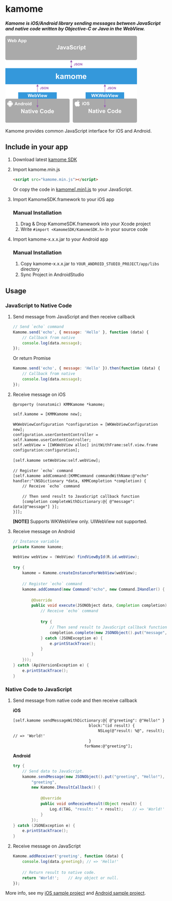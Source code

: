 # kamome

***Kamome is iOS/Android library sending messages between JavaScript and native code written by Objective-C or Java in the WebView.***

<img src="./README/images/illustration.png" width="410">

Kamome provides common JavaScript interface for iOS and Android.

## Include in your app

1. Download latest [kamome SDK](https://github.com/HituziANDO/kamome/releases)

1. Import kamome.min.js
	
	```html
	<script src="kamome.min.js"></script>
	```
	
	Or copy the code in [kamome[.min].js](https://github.com/HituziANDO/kamome/blob/master/js/src/kamome.js) to your JavaScript.

1. Import KamomeSDK.framework to your iOS app
	
	### Manual Installation
	
	1. Drag & Drop KamomeSDK.framework into your Xcode project
	1. Write `#import <KamomeSDK/KamomeSDK.h>` in your source code

1. Import kamome-x.x.x.jar to your Android app
	
	### Manual Installation
	
	1. Copy kamome-x.x.x.jar to `YOUR_ANDROID_STUDIO_PROJECT/app/libs` directory
	1. Sync Project in AndroidStudio

## Usage

### JavaScript to Native Code

1. Send message from JavaScript and then receive callback
	
	```javascript
	// Send `echo` command
	Kamome.send('echo', { message: 'Hello' }, function (data) {
	    // Callback from native
	    console.log(data.message);
	});
	```
	
	Or return Promise
	
	```javascript
	Kamome.send('echo', { message: 'Hello' }).then(function (data) {
	    // Callback from native
	    console.log(data.message);
	});
	```

1. Receive message on iOS
	
	```objc
	@property (nonatomic) KMMKamome *kamome;
	```
	
	```objc
	self.kamome = [KMMKamome new];
	
	WKWebViewConfiguration *configuration = [WKWebViewConfiguration new];
	configuration.userContentController = self.kamome.userContentController;
	self.webView = [[WKWebView alloc] initWithFrame:self.view.frame configuration:configuration];
	
	[self.kamome setWebView:self.webView];
	
	// Register `echo` command
	[self.kamome addCommand:[KMMCommand commandWithName:@"echo" handler:^(NSDictionary *data, KMMCompletion *completion) {
	    // Receive `echo` command
	    
	    // Then send result to JavaScript callback function
	    [completion completeWithDictionary:@{ @"message": data[@"message"] }];
	}]];
	```
	
	**[NOTE]** Supports WKWebView only. UIWebView not supported.
	
1. Receive message on Android
	
	```java
	// Instance variable
	private Kamome kamome;
	```
	
	```java
	WebView webView = (WebView) findViewById(R.id.webView);
	
	try {
	    kamome = Kamome.createInstanceForWebView(webView);
	    
	    // Register `echo` command
	    kamome.addCommand(new Command("echo", new Command.IHandler() {
	        
	        @Override
	        public void execute(JSONObject data, Completion completion) {
	            // Receive `echo` command
	            
	            try {
	                // Then send result to JavaScript callback function
	                completion.complete(new JSONObject().put("message", data.getString("message")));
	            } catch (JSONException e) {
	                e.printStackTrace();
	            }
	        }
	    }));
	} catch (ApiVersionException e) {
	    e.printStackTrace();
	}
	```

### Native Code to JavaScript

1. Send message from native code and then receive callback

	**iOS**
	
	```objc
	[self.kamome sendMessageWithDictionary:@{ @"greeting": @"Hello!" }
                                     block:^(id result) {
                                         NSLog(@"result: %@", result);	// => 'World!'
                                     }
                                   forName:@"greeting"];
	```
	
	**Android**
	
	```java
	try {
	    // Send data to JavaScript.
	    kamome.sendMessage(new JSONObject().put("greeting", "Hello!"),
	        "greeting",
	        new Kamome.IResultCallback() {
	            
	            @Override
	            public void onReceiveResult(Object result) {
	                Log.d(TAG, "result: " + result);	// => 'World!'
	            }
	        });
	} catch (JSONException e) {
	    e.printStackTrace();
	}
	```
	
1. Receive message on JavaScript
	
	```javascript
	Kamome.addReceiver('greeting', function (data) {
	    console.log(data.greeting);	// => 'Hello!'
	    
	    // Return result to native code.
	    return 'World!';	// Any object or null.
	});
	```

More info, see my [iOS sample project](https://github.com/HituziANDO/kamome/tree/master/ios) and [Android sample project](https://github.com/HituziANDO/kamome/tree/master/android).
